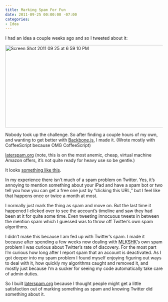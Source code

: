 ```yaml
---
title: Marking Spam For Fun
date: 2011-09-25 00:00:00 -07:00
categories:
- Idea
---
```


<p>I had an idea a couple weeks ago and so I tweeted about it:</p>

<p><img src="http://torrez.typepad.com/.a/6a00d8341bfc1653ef014e8bd26caf970d-pi" alt="Screen Shot 2011 09 25 at 6 59 10 PM" title="Screen Shot 2011-09-25 at 6.59.10 PM.png" border="0" width="511" height="263" /></p>

<p>Nobody took up the challenge. So after finding a couple hours of my own, and wanting to get better with <a href="http://documentcloud.github.com/backbone/">Backbone.js</a>, I made it. (Wrote mostly with CoffeeScript because OMG CoffeeScript)</p>

<p><a href="http://laterspam.org/">laterspam.org</a> (note, this is on the most anemic, cheap, virtual machine Amazon offers, it’s not quite ready for heavy use so be gentle.)</p>

<p>It looks <a href="http://mlkshk.com/r/7MOW">something like this</a>.</p>

<p>In my experience there isn’t much of a spam problem on Twitter. Yes, it’s annoying to mention something about your iPad and have a spam bot or two tell you how you can get a free one just by “clicking this URL,” but I feel like that happens once or twice a month at most.</p>

<p>I normally just mark the thing as spam and move on. But the last time it happened I clicked over to see the account’s timeline and saw they had been at it for quite some time. Even tweeting innocuous tweets in between the mention spam which I guessed was to throw off Twitter’s own spam algorithms.</p>

<p>I didn’t make this because I am fed up with Twitter’s spam. I made it because after spending a few weeks now dealing with <a href="http://mlkshk.com/">MLKSHK</a>’s own spam problem I was curious about Twitter’s rate of discovery. For the most part I’m curious how long after I report spam that an account is deactivated. As I got deeper into my spam problem I found myself enjoying figuring out ways to deal with it, how quickly my algorithms caught and removed it, and mostly just because I‘m a sucker for seeing my code automatically take care of admin duties.</p>

<p>So I built <a href="http://laterspam.org/">laterspam.org</a> because I thought people might get a little satisfaction out of marking something as spam and knowing Twitter did something about it.</p>
